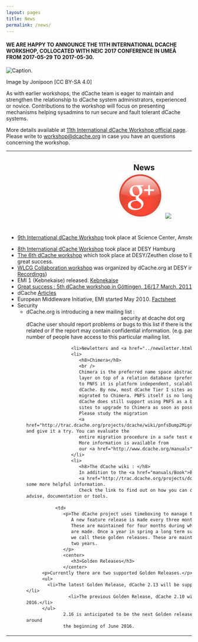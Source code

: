 ```yaml
---
layout: pages
title: News
permalink: /news/
---
```



#### WE ARE HAPPY TO ANNOUNCE THE 11TH INTERNATIONAL DCACHE WORKSHOP, COLLOCATED WITH NEIC 2017 CONFERENCE IN UMEÅ FROM 2017-05-29 TO 2017-05-30.

![Caption.](../images/Ume_collage.webp)

Image by Jonipoon [CC BY-SA 4.0]

As with earlier workshops, the dCache team is eager to maintain and strengthen the relationship to dCache system administrators, experienced or novice. Contributions to the workshop will focus on presenting mechanisms helping sysadmins to run secure and fault tolerant dCache systems.


More details available at [11th International dCache Workshop official page](http://neic2017.nordforsk.org/workshops/dcache/). Please write to workshop@dcache.org in case you have an questions concerning the workshop.


<div id="content">
      <center>
         <p>
         <table class="project">
            <tr>
               <th>
                  <h2>News  <br>
                     <a href="https://plus.google.com/u/0/?tab=mX#106301747498127518233/posts"><img src="/images/google-plus-logo.png" width="126px" border="0" /></a>
                     <a href="http://www.twitter.com/dcacheorg"><img src="/images/twitter-logo.png" width="135px" border="0" /></a>
                  </h2>
               </th>
               <th>
                  <h2>Releases</h2>
                  <h3>Release Policy</h3>
               </th>
            </tr>
            <tr>
               <td valign="top">
                  <ul>
                    <li>
                      <span>
                        <a href="https://indico.desy.de/conferenceDisplay.py?confId=11773">9th International dCache Workshop</a> 
                        took place at Science Center, Amsterdam
                      </span>
                    </li>
                  </ul>
                  <ul>
		     <li><span><a href="https://indico.desy.de/conferenceDisplay.py?confId=9244">
		               8th International dCache Workshop</a> took place at DESY Hamburg
 		  	 </span>
                     <li><span><a href="https://indico.desy.de/conferenceDisplay.py?confId=5289">
The 6th dCache workshop</a> which took place at DESY/Zeuthen close to Berlin, April 17-19, 2012 was a great success.</span>
                     <li><span><a href="http://indico.desy.de/conferenceDisplay.py?confId=4019">WLCG Collaboration workshop</a> was organized by dCache.org at DESY in July 11-13, 2011. (<a href="http://podcast.desy.de/?cat=44">Video Recordings</a>)</span>
                     <li><span>EMI 1 (Kebnekaise) released. <a href="http://www.eu-emi.eu/en/emi-1-kebnekaise">Kebnekaise</a></span></li>
                     <li><span><a href="../docs/goettingen.html">Great success : 5th dCache workshop in G&ouml;ttingen, 16/17 March, 2011</a></span>
                     <li> <span>dCache <a href="articles">Articles</a></span>
                     <li>
                        <span>European Middleware Initiative, EMI started May 2010.</span> <a href="manuals/EMI_FACT-SHEET-1_4.pdf">Factsheet</a>
                        <!--
                           <center><img width="100" src="manuals/emi/emi-birg.png"></center>
                           -->
                        <!--
                           <li>
                           <span style="font-style:italic;font-size:120%;color:#0c3764">Workshops and tutorials</span>
                           <ul>
                               <li>The German dCache support group has been scheduling the next dCache workshop for April 13/14. Stay tuned.
                               <li>The German Storage Support group organized a "dCache Administration Workshop with hands-on" during the 2009 GridKa <a href="http://gks09.fzk.de/Agenda.html">school</a>.
                           </ul>
                           -->
                     <li>
                        <span>Security</span>
                        <ul>
                           <li>
                              dCache.org is introducing a new mailing list :<br />
                              <center>
                                 <h8>security at dcache dot org</h8>
                              </center>
                              dCache user should report problems or bugs to this list if there is the suspicion that the issue is security related or if the 
                              report may contain confidential information. (e.g. passwords). Only a very restricted number of people have access to this
                              particular mailing list.
                       
                     <li>Newletters and <a href="../newsletter.html">announcements</a>.
                     <li>
                        <h8>Chimera</h8>
                        <br />
                        Chimera is the preferred name space abstraction for dCache. It is a thin
                        layer on top of a relation database (preferrably PostgreSQL). In contrast
                        to PNFS it is platform independent, scalable, and fully embedded in
                        dCache. By now, most dCache Tier I sites as well as many Tier II sites have
                        migrated to Chimera. PNFS itself is no longer maintained, although
                        dCache does still support using PNFS as a backend. We recommend all
                        sites to upgrade to Chimera as soon as possible.
                        Please study the migration
                        <a href="http://trac.dcache.org/projects/dcache/wiki/pnfsDump2MigratePnfs2Chimera">instructions</a> and give it a try. You can evaluate the 
                        entire migration procedure in a safe test environment.
                        More information is available from
                        our <a href="http://www.dcache.org/manuals">documentation area</a>. 
                     </li>
                     <li>
                        <h8>The dCache wiki : </h8>
                        In addition to the <a href="manuals/Book">Book</a>, we offer a 
                        <a href="http://trac.dcache.org/projects/dcache">wiki</a> were you may find some more helpful information. 
                        Check the link to find out on how you can contribute to the wiki with advise, documentation or tools.
                
               <td>
                  <p>The dCache project uses timeboxing to manage the release process. 
                     A new feature release is made every three months. 
                     These are maintained for four months during which bug fix releases
                     are made. Once a year in spring a long term support release is made - 
                     we call these golden releases. These are maintained for at least
                     two years.
                  </p>
                  <center>
                     <h3>Golden Releases</h3>
                  </center>
		  <p>Currently there are two supported Golden Releases.</p>
		  <ul>
		    <li>The latest Golden Release, dCache 2.13 will be supported until end of May 2017.</li>
                    <li>The previous Golden Release, dCache 2.10 will be supported until end of May 2016.</li>
		  </ul>
                  2.16 is anticipated to be the next Golden release, which should be released around 
                  the beginning of June 2016. 
                 
           
        

